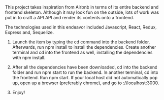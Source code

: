This project takes inspiration from Airbnb in terms of its entire backend and frontend skeleton. Although it may look fun on the outside, lots of work was put in to craft a API API and render its contents onto a frontend.

The technologies used in this endeavor included Javascript, React, Redux, Express and, Sequelize.






1. Launch the item by typing the cd command into the backend folder. Afterwards, run npm install to install the dependencies. Create another terminal and cd into the frontend as well, installing the dependencies with npm install.

2. After all the dependencies have been downloaded, cd into the backend folder and run npm start to run the backend. In another terminal, cd into the frontend. Run npm start. If your local host did not automatically pop up, open up a browser (preferably chrome), and go to ://localhost:3000.

3. Enjoy!
